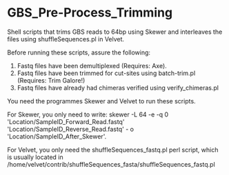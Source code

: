 # GBS_Pre-Process_Trimming

Shell scripts that trims GBS reads to 64bp using Skewer and interleaves the files using shuffleSequences.pl in Velvet. 

Before running these scripts, assure the following:
1. Fastq files have been demultiplexed (Requires: Axe).
2. Fastq files have been trimmed for cut-sites using batch-trim.pl (Requires: Trim Galore!)
3. Fastq files have already had chimeras verified using verify_chimeras.pl 

You need the programmes Skewer and Velvet to run these scripts. 

For Skewer, you only need to write:
skewer -L 64 -e -q 0 'Location/SampleID_Forward_Read.fastq' 'Location/SampleID_Reverse_Read.fastq' - o 'Location/SampleID_After_Skewer'.

For Velvet, you only need the shuffleSequences_fastq.pl perl script, which is usually located in /home/velvet/contrib/shuffleSequences_fasta/shuffleSequences_fastq.pl
